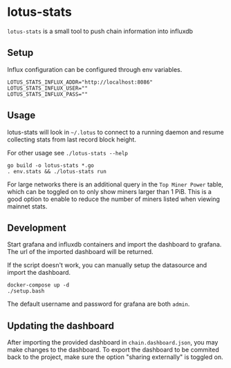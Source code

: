 # lotus-stats

`lotus-stats` is a small tool to push chain information into influxdb

## Setup

Influx configuration can be configured through env variables.

```
LOTUS_STATS_INFLUX_ADDR="http://localhost:8086"
LOTUS_STATS_INFLUX_USER=""
LOTUS_STATS_INFLUX_PASS=""
```

## Usage

lotus-stats will look in `~/.lotus` to connect to a running daemon and resume collecting stats from last record block height.

For other usage see `./lotus-stats --help`

```
go build -o lotus-stats *.go 
. env.stats && ./lotus-stats run
```

For large networks there is an additional query in the `Top Miner Power` table, which can be toggled on to only show miners larger
than 1 PiB. This is a good option to enable to reduce the number of miners listed when viewing mainnet stats.

## Development

Start grafana and influxdb containers and import the dashboard to grafana.
The url of the imported dashboard will be returned.

If the script doesn't work, you can manually setup the datasource and import the dashboard.

```
docker-compose up -d
./setup.bash
```

The default username and password for grafana are both `admin`.

## Updating the dashboard

After importing the provided dashboard in `chain.dashboard.json`, you may make changes to the dashboard. To export
the dashboard to be commited back to the project, make sure the option "sharing externally" is toggled on.
